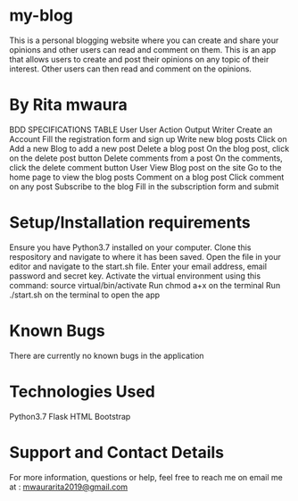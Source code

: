 # my-blog

This is a personal blogging website where you can create and share your opinions and other users can read and comment on them. This is an app that allows users to create and post their opinions on any topic of their interest. Other users can then read and comment on the opinions.

# By Rita mwaura
BDD SPECIFICATIONS TABLE
User	User Action	Output Writer	Create an Account	Fill the registration form and sign up Write new blog posts	Click on Add a new Blog to add a new post Delete a blog post	On the blog post, click on the delete post button Delete comments from a post	On the comments, click the delete comment button User	View Blog post on the site	Go to the home page to view the blog posts Comment on a blog post	Click comment on any post Subscribe to the blog	Fill in the subscription form and submit

# Setup/Installation requirements
Ensure you have Python3.7 installed on your computer. Clone this respository and navigate to where it has been saved. Open the file in your editor and navigate to the start.sh file. Enter your email address, email password and secret key. Activate the virtual environment using this command: source virtual/bin/activate Run chmod a+x on the terminal Run ./start.sh on the terminal to open the app

# Known Bugs
There are currently no known bugs in the application

# Technologies Used
Python3.7 Flask HTML Bootstrap

# Support and Contact Details
For more information, questions or help, feel free to reach me on email me at : mwaurarita2019@gmail.com

